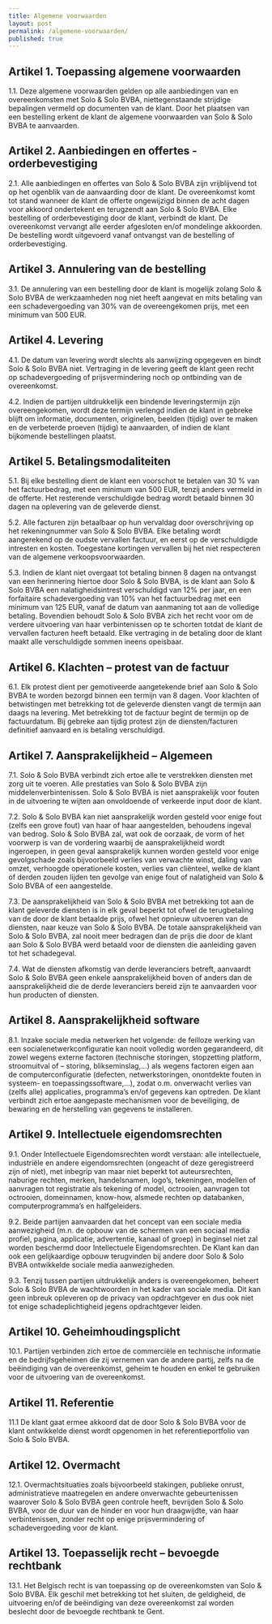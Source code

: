 ```yaml
---
title: Algemene voorwaarden
layout: post
permalink: /algemene-voorwaarden/
published: true
---
```


## Artikel 1. Toepassing algemene voorwaarden
1.1. Deze algemene voorwaarden gelden op alle aanbiedingen van en overeenkomsten met Solo & Solo BVBA, niettegenstaande strijdige bepalingen vermeld op documenten van de klant. Door het plaatsen van een bestelling erkent de klant de algemene voorwaarden van Solo & Solo BVBA te aanvaarden.

## Artikel 2. Aanbiedingen en offertes - orderbevestiging
2.1. Alle aanbiedingen en offertes van Solo & Solo BVBA zijn vrijblijvend tot op het ogenblik van de aanvaarding door de klant. De overeenkomst komt tot stand wanneer de klant de offerte ongewijzigd binnen de acht dagen voor akkoord ondertekent en terugzendt aan Solo & Solo BVBA. Elke bestelling of orderbevestiging door de klant, verbindt de klant. De overeenkomst vervangt alle eerder afgesloten en/of mondelinge akkoorden. De bestelling wordt uitgevoerd vanaf ontvangst van de bestelling of orderbevestiging.

## Artikel 3. Annulering van de bestelling
3.1. De annulering van een bestelling door de klant is mogelijk zolang Solo & Solo BVBA de werkzaamheden nog niet heeft aangevat en mits betaling van een schadevergoeding van 30% van de overeengekomen prijs, met een minimum van 500 EUR.

## Artikel 4. Levering
4.1. De datum van levering wordt slechts als aanwijzing opgegeven en bindt Solo & Solo BVBA niet. Vertraging in de levering geeft de klant geen recht op schadevergoeding of prijsvermindering noch op ontbinding van de overeenkomst.

4.2. Indien de partijen uitdrukkelijk een bindende leveringstermijn zijn overeengekomen, wordt deze termijn verlengd indien de klant in gebreke blijft om informatie, documenten, originelen, beelden (tijdig) over te maken en de verbeterde proeven (tijdig) te aanvaarden, of indien de klant bijkomende bestellingen plaatst.

## Artikel 5. Betalingsmodaliteiten
5.1. Bij elke bestelling dient de klant een voorschot te betalen van 30 % van het factuurbedrag, met een minimum van 500 EUR, tenzij anders vermeld in de offerte. Het resterende verschuldigde bedrag wordt betaald binnen 30 dagen na oplevering van de geleverde dienst.

5.2. Alle facturen zijn betaalbaar op hun vervaldag door overschrijving op het rekeningnummer van Solo & Solo BVBA. Elke betaling wordt aangerekend op de oudste vervallen factuur, en eerst op de verschuldigde intresten en kosten. Toegestane kortingen vervallen bij het niet respecteren van de algemene verkoopsvoorwaarden.

5.3. Indien de klant niet overgaat tot betaling binnen 8 dagen na ontvangst van een herinnering hiertoe door Solo & Solo BVBA, is de klant aan Solo & Solo BVBA een nalatigheidsintrest verschuldigd van 12% per jaar, en een forfaitaire schadevergoeding van 10% van het factuurbedrag met een minimum van 125 EUR, vanaf de datum van aanmaning tot aan de volledige betaling. Bovendien behoudt Solo & Solo BVBA zich het recht voor om de verdere uitvoering van haar verbintenissen op te schorten totdat de klant de vervallen facturen heeft betaald. Elke vertraging in de betaling door de klant maakt alle verschuldigde sommen ineens opeisbaar.

## Artikel 6. Klachten – protest van de factuur
6.1. Elk protest dient per gemotiveerde aangetekende brief aan Solo & Solo BVBA te worden bezorgd binnen een termijn van 8 dagen. Voor klachten of betwistingen met betrekking tot de geleverde diensten vangt de termijn aan daags na levering. Met betrekking tot de factuur begint de termijn op de factuurdatum. Bij gebreke aan tijdig protest zijn de diensten/facturen definitief aanvaard en is betaling verschuldigd.


## Artikel 7. Aansprakelijkheid – Algemeen
7.1. Solo & Solo BVBA verbindt zich ertoe alle te verstrekken diensten met zorg uit te voeren. Alle prestaties van Solo & Solo BVBA zijn middelenverbintenissen. Solo & Solo BVBA is niet aansprakelijk voor fouten in de uitvoering te wijten aan onvoldoende of verkeerde input door de klant.

7.2. Solo & Solo BVBA kan niet aansprakelijk worden gesteld voor enige fout (zelfs een grove fout) van haar of haar aangestelden, behoudens ingeval van bedrog. Solo & Solo BVBA zal, wat ook de oorzaak, de vorm of het voorwerp is van de vordering waarbij de aansprakelijkheid wordt ingeroepen, in geen geval aansprakelijk kunnen worden gesteld voor enige gevolgschade zoals bijvoorbeeld verlies van verwachte winst, daling van omzet, verhoogde operationele kosten, verlies van cliënteel, welke de klant of derden zouden lijden ten gevolge van enige fout of nalatigheid van Solo & Solo BVBA of een aangestelde.

7.3. De aansprakelijkheid van Solo & Solo BVBA met betrekking tot aan de klant geleverde diensten is in elk geval beperkt tot ofwel de terugbetaling van de door de klant betaalde prijs, ofwel het opnieuw uitvoeren van de diensten, naar keuze van Solo & Solo BVBA. De totale aansprakelijkheid van Solo & Solo BVBA, zal nooit meer bedragen dan de prijs die door de klant aan Solo & Solo BVBA werd betaald voor de diensten die aanleiding gaven tot het schadegeval.

7.4. Wat de diensten afkomstig van derde leveranciers betreft, aanvaardt Solo & Solo BVBA geen enkele aansprakelijkheid boven of anders dan de aansprakelijkheid die de derde leveranciers bereid zijn te aanvaarden voor hun producten of diensten.

## Artikel 8. Aansprakelijkheid software
8.1. Inzake sociale media netwerken het volgende: de feilloze werking van een socialenetwerkconfiguratie kan nooit volledig worden gegarandeerd, dit zowel wegens externe factoren (technische storingen, stopzetting platform, stroomuitval of – storing, blikseminslag,...) als wegens factoren eigen aan de computerconfiguratie (defecten, netwerkstoringen, onontdekte fouten in systeem- en toepassingssoftware,...), zodat o.m. onverwacht verlies van (zelfs alle) applicaties, programmaʼs en/of gegevens kan optreden. De klant verbindt zich ertoe aangepaste mechanismen voor de beveiliging, de bewaring en de herstelling van gegevens te installeren.

## Artikel 9. Intellectuele eigendomsrechten
9.1. Onder Intellectuele Eigendomsrechten wordt verstaan: alle intellectuele, industriële en andere eigendomsrechten (ongeacht of deze geregistreerd zijn of niet), met inbegrip van maar niet beperkt tot auteursrechten, naburige rechten, merken, handelsnamen, logo’s, tekeningen, modellen of aanvragen tot registratie als tekening of model, octrooien, aanvragen tot octrooien, domeinnamen, know-how, alsmede rechten op databanken, computerprogramma’s en halfgeleiders.

9.2. Beide partijen aanvaarden dat het concept van een sociale media aanwezigheid (m.n. de opbouw van de schermen van een sociaal media profiel, pagina, applicatie, advertentie, kanaal of groep) in beginsel niet zal worden beschermd door Intellectuele Eigendomsrechten. De Klant kan dan ook een gelijkaardige opbouw terugvinden bij andere door Solo & Solo BVBA ontwikkelde sociale media aanwezigheden.

9.3. Tenzij tussen partijen uitdrukkelijk anders is overeengekomen, beheert Solo & Solo BVBA de wachtwoorden in het kader van sociale media. Dit kan geen inbreuk opleveren op de privacy van opdrachtgever en dus ook niet tot enige schadeplichtigheid jegens opdrachtgever leiden.

## Artikel 10. Geheimhoudingsplicht
10.1. Partijen verbinden zich ertoe de commerciële en technische informatie en de bedrijfsgeheimen die zij vernemen van de andere partij, zelfs na de beëindiging van de overeenkomst, geheim te houden en enkel te gebruiken voor de uitvoering van de overeenkomst.

## Artikel 11. Referentie
11.1 De klant gaat ermee akkoord dat de door Solo & Solo BVBA voor de klant ontwikkelde dienst wordt opgenomen in het referentieportfolio van Solo & Solo BVBA.

## Artikel 12. Overmacht
12.1. Overmachtsituaties zoals bijvoorbeeld stakingen, publieke onrust, administratieve maatregelen en andere onverwachte gebeurtenissen waarover Solo & Solo BVBA geen controle heeft, bevrijden Solo & Solo BVBA, voor de duur van de hinder en voor hun draagwijdte, van haar verbintenissen, zonder recht op enige prijsvermindering of schadevergoeding voor de klant.

## Artikel 13. Toepasselijk recht – bevoegde rechtbank
13.1. Het Belgisch recht is van toepassing op de overeenkomsten van Solo & Solo BVBA. Elk geschil met betrekking tot het sluiten, de geldigheid, de uitvoering en/of de beëindiging van deze overeenkomst zal worden beslecht door de bevoegde rechtbank te Gent.

